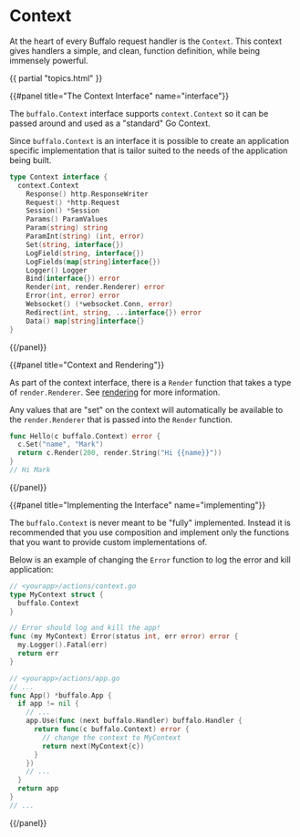 # Context

At the heart of every Buffalo request handler is the `Context`. This context gives handlers a simple, and clean, function definition, while being immensely powerful.

{{ partial "topics.html" }}

{{#panel title="The Context Interface" name="interface"}}

The `buffalo.Context` interface supports `context.Context` so it can be passed around and used as a "standard" Go Context.

Since `buffalo.Context` is an interface it is possible to create an application specific implementation that is tailor suited to the needs of the application being built.

```go
type Context interface {
  context.Context
	Response() http.ResponseWriter
	Request() *http.Request
	Session() *Session
	Params() ParamValues
	Param(string) string
	ParamInt(string) (int, error)
	Set(string, interface{})
	LogField(string, interface{})
	LogFields(map[string]interface{})
	Logger() Logger
	Bind(interface{}) error
	Render(int, render.Renderer) error
	Error(int, error) error
	Websocket() (*websocket.Conn, error)
	Redirect(int, string, ...interface{}) error
	Data() map[string]interface{}
}
```



{{/panel}}

{{#panel title="Context and Rendering"}}

As part of the context interface, there is a `Render` function that takes a type of `render.Renderer`. See [rendering](/docs/rendering) for more information.

Any values that are "set" on the context will automatically be available to the `render.Renderer` that is passed into the `Render` function.

```go
func Hello(c buffalo.Context) error {
  c.Set("name", "Mark")
  return c.Render(200, render.String("Hi {{name}}"))
}
// Hi Mark
```

{{/panel}}

{{#panel title="Implementing the Interface" name="implementing"}}

The `buffalo.Context` is never meant to be "fully" implemented. Instead it is recommended that you use composition and implement only the functions that you want to provide custom implementations of.

Below is an example of changing the `Error` function to log the error and kill application:

```go
// <yourapp>/actions/context.go
type MyContext struct {
  buffalo.Context
}

// Error should log and kill the app!
func (my MyContext) Error(status int, err error) error {
  my.Logger().Fatal(err)
  return err
}
```

```go
// <yourapp>/actions/app.go
// ...
func App() *buffalo.App {
  if app != nil {
    // ...
    app.Use(func (next buffalo.Handler) buffalo.Handler {
      return func(c buffalo.Context) error {
        // change the context to MyContext
        return next(MyContext{c})
      }
    })
    // ...
  }
  return app
}
// ...
```

{{/panel}}
